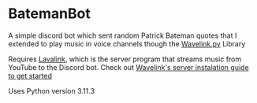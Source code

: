 # BatemanBot
A simple discord bot which sent random Patrick Bateman quotes that I extended to play music in voice channels though the [Wavelink.py](https://github.com/PythonistaGuild/Wavelink) Library


Requires [Lavalink](https://github.com/freyacodes/Lavalink), which is the server program that streams music from YouTube to the Discord bot. Check out [Wavelink's server instalation guide to get started](https://github.com/PythonistaGuild/Wavelink#lavalink-installation)

Uses Python version 3.11.3
